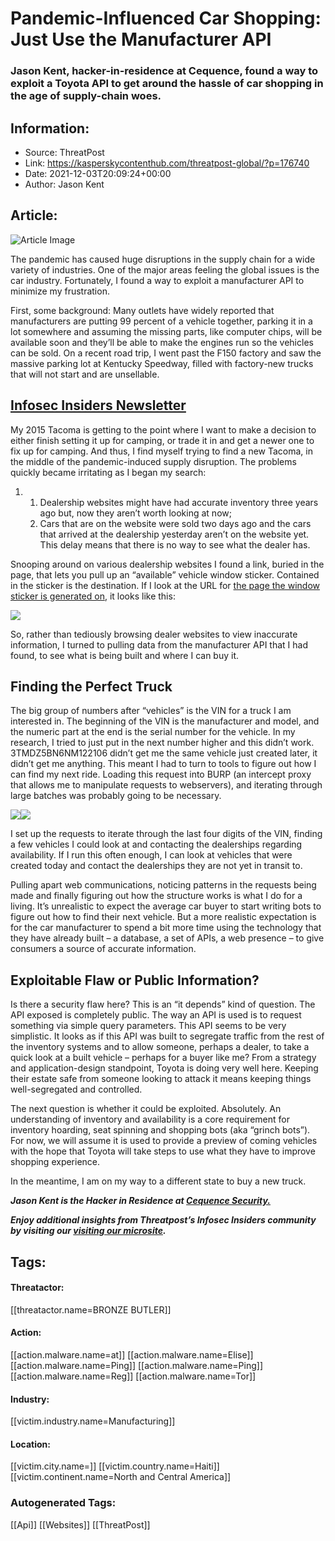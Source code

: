 # Pandemic-Influenced Car Shopping: Just Use the Manufacturer API
### Jason Kent, hacker-in-residence at Cequence, found a way to exploit a Toyota API to get around the hassle of car shopping in the age of supply-chain woes.

## Information:
+ Source: ThreatPost
+ Link: https://kasperskycontenthub.com/threatpost-global/?p=176740
+ Date: 2021-12-03T20:09:24+00:00
+ Author: Jason Kent


## Article:
![Article Image](https://media.threatpost.com/wp-content/uploads/sites/103/2021/12/03120815/noleggio-auto-1024x682-1.jpg)

The pandemic has caused huge disruptions in the supply chain for a wide variety of industries. One of the major areas feeling the global issues is the car industry. Fortunately, I found a way to exploit a manufacturer API to minimize my frustration.


First, some background: Many outlets have widely reported that manufacturers are putting 99 percent of a vehicle together, parking it in a lot somewhere and assuming the missing parts, like computer chips, will be available soon and they’ll be able to make the engines run so the vehicles can be sold. On a recent road trip, I went past the F150 factory and saw the massive parking lot at Kentucky Speedway, filled with factory-new trucks that will not start and are unsellable.


[Infosec Insiders Newsletter](https://threatpost.com/infosec-insider-subscription-page/?utm_source=ART&utm_medium=ART&utm_campaign=InfosecInsiders_Newsletter_Promo/)
---------------------------------------------------------------------------------------------------------------------------------------------------------------------


My 2015 Tacoma is getting to the point where I want to make a decision to either finish setting it up for camping, or trade it in and get a newer one to fix up for camping. And thus, I find myself trying to find a new Tacoma, in the middle of the pandemic-induced supply disruption. The problems quickly became irritating as I began my search:


1. 1. Dealership websites might have had accurate inventory three years ago but, now they aren’t worth looking at now;
	2. Cars that are on the website were sold two days ago and the cars that arrived at the dealership yesterday aren’t on the website yet. This delay means that there is no way to see what the dealer has.


Snooping around on various dealership websites I found a link, buried in the page, that lets you pull up an “available” vehicle window sticker. Contained in the sticker is the destination. If I look at the URL for [the page the window sticker is generated on](https://api.toyotainventory.com/vehicles/3TMDZ5BN6NM122105/monroney), it looks like this:


[![](https://media.threatpost.com/wp-content/uploads/sites/103/2021/12/03115543/monroney-1024x647.png)](https://media.threatpost.com/wp-content/uploads/sites/103/2021/12/03115543/monroney.png)


So, rather than tediously browsing dealer websites to view inaccurate information, I turned to pulling data from the manufacturer API that I had found, to see what is being built and where I can buy it. 


**Finding the Perfect Truck**
-----------------------------


The big group of numbers after “vehicles” is the VIN for a truck I am interested in. The beginning of the VIN is the manufacturer and model, and the numeric part at the end is the serial number for the vehicle. In my research, I tried to just put in the next number higher and this didn’t work. 3TMDZ5BN6NM122106 didn’t get me the same vehicle just created later, it didn’t get me anything. This meant I had to turn to tools to figure out how I can find my next ride. Loading this request into BURP (an intercept proxy that allows me to manipulate requests to webservers), and iterating through large batches was probably going to be necessary.


[![](https://media.threatpost.com/wp-content/uploads/sites/103/2021/12/03120122/Screen-Shot-2021-12-03-at-12.01.05-PM-1024x384.png)](https://media.threatpost.com/wp-content/uploads/sites/103/2021/12/03120122/Screen-Shot-2021-12-03-at-12.01.05-PM.png)[![](https://media.threatpost.com/wp-content/uploads/sites/103/2021/12/03120233/Screen-Shot-2021-12-03-at-12.02.14-PM-1024x472.png)](https://media.threatpost.com/wp-content/uploads/sites/103/2021/12/03120233/Screen-Shot-2021-12-03-at-12.02.14-PM.png)


I set up the requests to iterate through the last four digits of the VIN, finding a few vehicles I could look at and contacting the dealerships regarding availability. If I run this often enough, I can look at vehicles that were created today and contact the dealerships they are not yet in transit to. 


Pulling apart web communications, noticing patterns in the requests being made and finally figuring out how the structure works is what I do for a living. It’s unrealistic to expect the average car buyer to start writing bots to figure out how to find their next vehicle. But a more realistic expectation is for the car manufacturer to spend a bit more time using the technology that they have already built – a database, a set of APIs, a web presence – to give consumers a source of accurate information. 


**Exploitable Flaw or Public Information?**
-------------------------------------------


Is there a security flaw here? This is an “it depends” kind of question. The API exposed is completely public. The way an API is used is to request something via simple query parameters. This API seems to be very simplistic. It looks as if this API was built to segregate traffic from the rest of the inventory systems and to allow someone, perhaps a dealer, to take a quick look at a built vehicle – perhaps for a buyer like me? From a strategy and application-design standpoint, Toyota is doing very well here. Keeping their estate safe from someone looking to attack it means keeping things well-segregated and controlled.


The next question is whether it could be exploited. Absolutely. An understanding of inventory and availability is a core requirement for inventory hoarding, seat spinning and shopping bots (aka “grinch bots”). For now, we will assume it is used to provide a preview of coming vehicles with the hope that Toyota will take steps to use what they have to improve shopping experience. 


In the meantime, I am on my way to a different state to buy a new truck. 


***Jason Kent is the Hacker in Residence at [Cequence Security.](https://www.cequence.ai)***


***Enjoy additional insights from Threatpost’s Infosec Insiders community by visiting our [visiting our microsite](https://threatpost.com/microsite/infosec-insiders-community/).***





## Tags:

#### Threatactor:
[[threatactor.name=BRONZE BUTLER]]

#### Action:
[[action.malware.name=at]] [[action.malware.name=Elise]] [[action.malware.name=Ping]] [[action.malware.name=Ping]] [[action.malware.name=Reg]] [[action.malware.name=Tor]]

#### Industry:
[[victim.industry.name=Manufacturing]]

#### Location:
[[victim.city.name=]] [[victim.country.name=Haiti]] [[victim.continent.name=North and Central America]]

### Autogenerated Tags:
[[Api]] [[Websites]] [[ThreatPost]]

